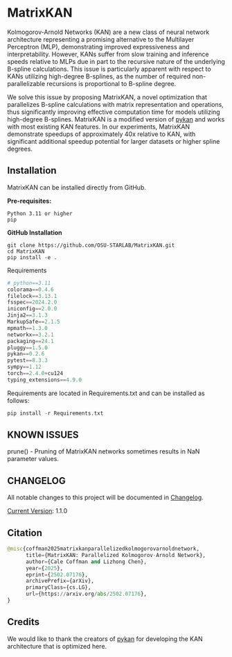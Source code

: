 # MatrixKAN
Kolmogorov-Arnold Networks (KAN) are a new class of neural network architecture representing a promising alternative to the Multilayer Perceptron (MLP), demonstrating improved expressiveness and interpretability.  However, KANs suffer from slow training and inference speeds relative to MLPs due in part to the recursive nature of the underlying B-spline calculations.  This issue is particularly apparent with respect to KANs utilizing high-degree B-splines, as the number of required non-parallelizable recursions is proportional to B-spline degree.

We solve this issue by proposing MatrixKAN, a novel optimization that parallelizes B-spline calculations with matrix representation and operations, thus significantly improving effective computation time for models utilizing high-degree B-splines.  MatrixKAN is a modified version of [pykan](https://github.com/KindXiaoming/pykan/) and works with most existing KAN features. In our experiments, MatrixKAN demonstrate speedups of approximately 40x relative to KAN, with significant additional speedup potential for larger datasets or higher spline degrees.

## Installation
MatrixKAN can be installed directly from GitHub. 

**Pre-requisites:**

```
Python 3.11 or higher
pip
```

**GitHub Installation**

```
git clone https://github.com/OSU-STARLAB/MatrixKAN.git
cd MatrixKAN
pip install -e .
```

Requirements

```python
# python==3.11
colorama==0.4.6
filelock==3.13.1
fsspec==2024.2.0
iniconfig==2.0.0
Jinja2==3.1.3
MarkupSafe==2.1.5
mpmath==1.3.0
networkx==3.2.1
packaging==24.1
pluggy==1.5.0
pykan==0.2.6
pytest==8.3.3
sympy==1.12
torch==2.4.0+cu124
typing_extensions==4.9.0
```

Requirements are located in Requirements.txt and can be installed as follows:
```python
pip install -r Requirements.txt
```

## KNOWN ISSUES

prune() - Pruning of MatrixKAN networks sometimes results in NaN parameter values.

## CHANGELOG

All notable changes to this project will be documented in [Changelog](https://github.com/OSU-STARLAB/MatrixKAN/blob/multi-inheritance/CHANGELOG.md).

<ins>Current Version</ins>: 1.1.0

## Citation
```python
@misc{coffman2025matrixkanparallelizedkolmogorovarnoldnetwork,
      title={MatrixKAN: Parallelized Kolmogorov-Arnold Network}, 
      author={Cale Coffman and Lizhong Chen},
      year={2025},
      eprint={2502.07176},
      archivePrefix={arXiv},
      primaryClass={cs.LG},
      url={https://arxiv.org/abs/2502.07176}, 
}
```

## Credits

We would like to thank the creators of [pykan](https://github.com/KindXiaoming/pykan/) for developing the KAN architecture that is optimized here.

